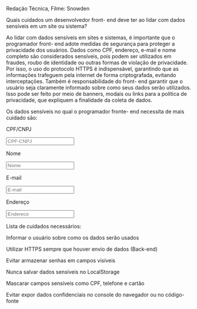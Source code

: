 Redação Técnica, Filme: Snowden  


Quais cuidados um desenvolvedor front- end deve ter ao lidar com dados sensíveis em um site ou sistema? 

Ao lidar com dados sensíveis em sites e sistemas, é importante que o programador front- end adote medidas de segurança para proteger a privacidade dos usuários. Dados como CPF, endereço, e-mail e nome completo são considerados sensíveis, pois podem ser utilizados em fraudes, roubo de identidade ou outras formas de violação de privacidade. Por isso, o uso do protocolo HTTPS é indispensável, garantindo que as informações trafeguem pela internet de forma criptografada, evitando interceptações. Também é responsabilidade do front- end garantir que o usuário seja claramente informado sobre como seus dados serão utilizados. Isso pode ser feito por meio de banners, modais ou links para a política de privacidade, que expliquem a finalidade da coleta de dados. 

 Os dados sensíveis no qual o programador fronte- end necessita de mais cuidado são: 

<!-- CPF/CNPJ: é um dado pessoal e identificador único no Brasil-->  

 <label for="">CPF/CNPJ</label> 

<input type= "text" name="cpf-cnpj" placeholder="CPF-CNPJ"> 
 

<!-- Nome completo: é um dado pessoal básico, podendo ser usado para identificação-->  

<label for="">Nome</label> 

<input type= "text" name="nome" placeholder= "Nome"> 


<!-- O campo E-mail pode ser usado em ataques se for exposto --> 

<label for="">E-mail</label> 

<input type="email" name="email" placeholder="E-mail"> 


<!-- Endereço Residencial: é um dado sensível por ser informado a localização-->  

<label for="">Endereço</label> 

<input type= "text" name="endereço" placeholder= "Endereco"> 

  

Lista de cuidados necessários: 

 

Informar o usuário sobre como os dados serão usados 

Utilizar HTTPS sempre que houver envio de dados (Back-end)

Evitar armazenar senhas em campos visíveis

Nunca salvar dados sensíveis no LocalStorage

Mascarar campos sensíveis como CPF, telefone e cartão

Evitar expor dados confidenciais no console do navegador ou no código-fonte
